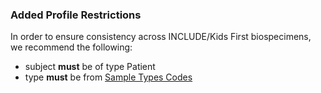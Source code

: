 ### Added Profile Restrictions

In order to ensure consistency across INCLUDE/Kids First biospecimens, we recommend the following:

- subject **must** be of type Patient
- type **must** be from [Sample Types Codes](ValueSet-sample-types-vs.html)
